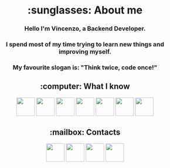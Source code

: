 ﻿<h1 align="center">:sunglasses: About me</h2>
<h3 align="center">Hello I'm Vincenzo, a Backend Developer.</h3>
<h3 align="center">I spend most of my time trying to learn new things and improving myself.</h3>
<h3 align="center">My favourite slogan is: "Think twice, code once!"</h3>

<h2 align="center">:computer: What I know</h2>
<div align="center">
	<img src="https://cdn.iconscout.com/icon/free/png-256/c-58-1175247.png" height=50/>
	<img src="https://cdn.iconscout.com/icon/free/png-256/java-22-225997.png" height=50/>
	<img src="https://cdn.iconscout.com/icon/free/png-256/python-14-569257.png" height=50/>
	<img src="https://cdn.iconscout.com/icon/free/png-256/mysql-21-1174941.png" height=50/>
	<img src="https://cdn.iconscout.com/icon/free/png-256/html-2752158-2284975.png" height=50/>
	<img src="https://cdn.iconscout.com/icon/free/png-256/css3-11-1175239.png" height=50/>
	<img src="https://cdn.iconscout.com/icon/free/png-256/javascript-1-225993.png" height=50/>
</div>

<h2 align="center">:mailbox: Contacts</h2>
<div align="center">
	<a href="https://github.com/vincenzocorso" target="_blank"><img src="https://cdn.iconscout.com/icon/free/png-256/github-84-436555.png" height=50/></a>
	<a href="https://www.linkedin.com/in/vincenzo-corso/" target="_blank"><img src="https://cdn.iconscout.com/icon/free/png-256/linkedin-208-916919.png" height=50/></a>
	<a href="mailto:vincenzocorso99@gmail.com" target="_blank"><img src="https://cdn.iconscout.com/icon/free/png-256/address-1439784-1214355.png" height=50/></a>
	<a href="https://t.me/vincenzocorso" target="_blank"><img src="https://cdn.iconscout.com/icon/free/png-256/telegram-3-226554.png" height=50/></a>
</div>
